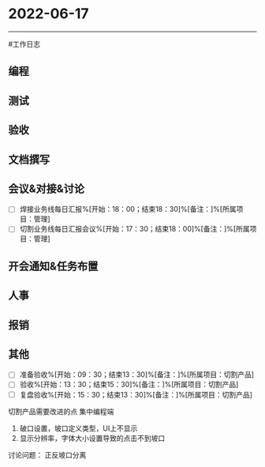 # 2022-06-17 

---

#工作日志

## 编程



## 测试



## 验收 



## 文档撰写 



## 会议&对接&讨论

- [ ] 焊接业务线每日汇报%[开始：18：00；结束18：30]%[备注：]%[所属项目：管理]
- [ ] 切割业务线每日汇报会议%[开始：17：30；结束18：00]%[备注：]%[所属项目：管理]

## 开会通知&任务布置



## 人事



## 报销



## 其他
- [ ] 准备验收%[开始：09：30；结束13：30]%[备注：]%[所属项目：切割产品]
- [ ] 验收%[开始：13：30；结束15：30]%[备注：]%[所属项目：切割产品]
- [ ] 复盘验收%[开始：15：30；结束13：30]%[备注：]%[所属项目：切割产品]

切割产品需要改进的点
集中编程端
1. 破口设置，坡口定义类型，UI上不显示
2. 显示分辨率，字体大小设置导致的点击不到坡口

讨论问题：
正反坡口分离


